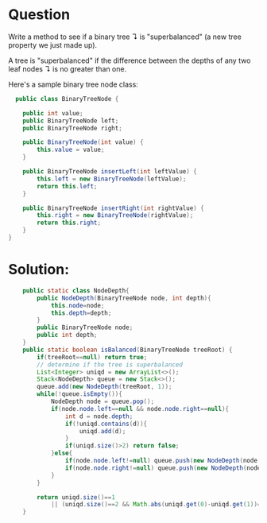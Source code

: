 # Question
 Write a method to see if a binary tree ↴ is "superbalanced" (a new tree property we just made up).

A tree is "superbalanced" if the difference between the depths of any two leaf nodes ↴ is no greater than one.

Here's a sample binary tree node class:
```java
  public class BinaryTreeNode {

    public int value;
    public BinaryTreeNode left;
    public BinaryTreeNode right;

    public BinaryTreeNode(int value) {
        this.value = value;
    }

    public BinaryTreeNode insertLeft(int leftValue) {
        this.left = new BinaryTreeNode(leftValue);
        return this.left;
    }

    public BinaryTreeNode insertRight(int rightValue) {
        this.right = new BinaryTreeNode(rightValue);
        return this.right;
    }
}
```

# Solution:
```java
    public static class NodeDepth{
        public NodeDepth(BinaryTreeNode node, int depth){
            this.node=node;
            this.depth=depth;
        }
        public BinaryTreeNode node;
        public int depth;
    }
    public static boolean isBalanced(BinaryTreeNode treeRoot) {
        if(treeRoot==null) return true;
        // determine if the tree is superbalanced
        List<Integer> uniqd = new ArrayList<>();
        Stack<NodeDepth> queue = new Stack<>();
        queue.add(new NodeDepth(treeRoot, 1));
        while(!queue.isEmpty()){
            NodeDepth node = queue.pop();
            if(node.node.left==null && node.node.right==null){
                int d = node.depth;
                if(!uniqd.contains(d)){
                    uniqd.add(d);
                }
                if(uniqd.size()>2) return false;
            }else{
                if(node.node.left!=null) queue.push(new NodeDepth(node.node.left, node.depth+1));
                if(node.node.right!=null) queue.push(new NodeDepth(node.node.right, node.depth+1));
            }
        }

        return uniqd.size()==1
            || (uniqd.size()==2 && Math.abs(uniqd.get(0)-uniqd.get(1))==1);
    }
```    
